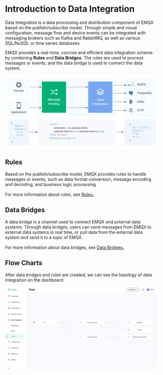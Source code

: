 # Introduction to Data Integration

Data integration is a data processing and distribution component of EMQX based on the publish/subscribe model. 
Through simple and visual configuration, message flow and device events can be integrated with messaging brokers such as Kafka and RabbitMQ, as well as various SQL/NoSQL or time series databases.

EMQX provides a real-time, concise and efficient data integration scheme by combining **Rules** and **Data Bridges**.
The rules are used to process messages or events, and the data bridge is used to connect the data system.

![image](./assets/rules/data-integration-arch.png)

## Rules

Based on the publish/subscribe model, EMQX provides rules to handle messages or events, such as data format conversion, message encoding and decoding, and business logic processing.

For more information about rules, see [Rules](./rules.md)。

## Data Bridges

A data bridge is a channel used to connect EMQX and external data systems.
Through data bridges, users can send messages from EMQX to external data systems in real time,
or pull data from the external data system and send it to a topic of EMQX.

For more information about data bridges, see [Data Bridges](./data-bridges.md)。

## Flow Charts

After data bridges and rules are created, we can see the topology of data integration on the dashboard:

![image](./assets/rules/en_introduction_flow.png)
